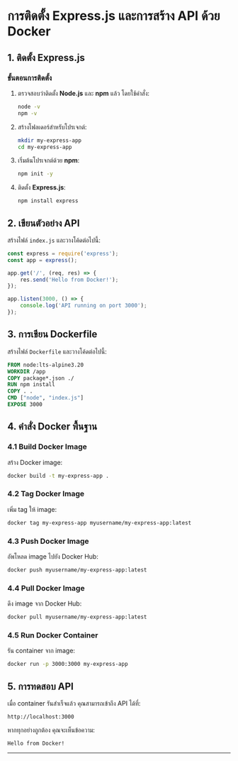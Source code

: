 
# การติดตั้ง Express.js และการสร้าง API ด้วย Docker

## 1. ติดตั้ง Express.js
### ขั้นตอนการติดตั้ง
1. ตรวจสอบว่าติดตั้ง **Node.js** และ **npm** แล้ว โดยใช้คำสั่ง:
   ```bash
   node -v
   npm -v
   ```

2. สร้างโฟลเดอร์สำหรับโปรเจกต์:
   ```bash
   mkdir my-express-app
   cd my-express-app
   ```

3. เริ่มต้นโปรเจกต์ด้วย **npm**:
   ```bash
   npm init -y
   ```

4. ติดตั้ง **Express.js**:
   ```bash
   npm install express
   ```

## 2. เขียนตัวอย่าง API
สร้างไฟล์ `index.js` และวางโค้ดต่อไปนี้:

```javascript
const express = require('express');
const app = express();

app.get('/', (req, res) => {
    res.send('Hello from Docker!');
});

app.listen(3000, () => {
    console.log('API running on port 3000');
});
```

## 3. การเขียน Dockerfile
สร้างไฟล์ `Dockerfile` และวางโค้ดต่อไปนี้:

```dockerfile
FROM node:lts-alpine3.20
WORKDIR /app
COPY package*.json ./
RUN npm install
COPY . .
CMD ["node", "index.js"]
EXPOSE 3000
```

## 4. คำสั่ง Docker พื้นฐาน

### 4.1 Build Docker Image
สร้าง Docker image:
```bash
docker build -t my-express-app .
```

### 4.2 Tag Docker Image
เพิ่ม tag ให้ image:
```bash
docker tag my-express-app myusername/my-express-app:latest
```

### 4.3 Push Docker Image
อัพโหลด image ไปยัง Docker Hub:
```bash
docker push myusername/my-express-app:latest
```

### 4.4 Pull Docker Image
ดึง image จาก Docker Hub:
```bash
docker pull myusername/my-express-app:latest
```

### 4.5 Run Docker Container
รัน container จาก image:
```bash
docker run -p 3000:3000 my-express-app
```

## 5. การทดสอบ API
เมื่อ container รันสำเร็จแล้ว คุณสามารถเข้าถึง API ได้ที่:
```
http://localhost:3000
```

หากทุกอย่างถูกต้อง คุณจะเห็นข้อความ:
```
Hello from Docker!
```

---
